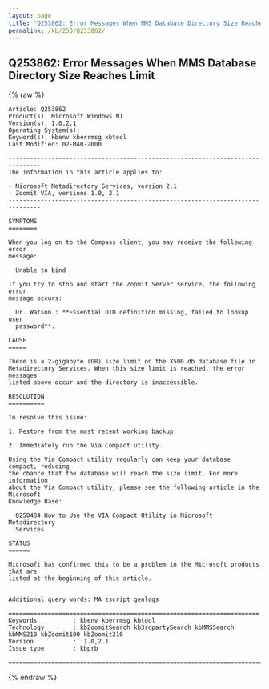 ```yaml
---
layout: page
title: "Q253862: Error Messages When MMS Database Directory Size Reaches Limit"
permalink: /kb/253/Q253862/
---
```


## Q253862: Error Messages When MMS Database Directory Size Reaches Limit

{% raw %}

	Article: Q253862
	Product(s): Microsoft Windows NT
	Version(s): 1.0,2.1
	Operating System(s): 
	Keyword(s): kbenv kberrmsg kbtool
	Last Modified: 02-MAR-2000
	
	-------------------------------------------------------------------------------
	The information in this article applies to:
	
	- Microsoft Metadirectory Services, version 2.1 
	- Zoomit VIA, versions 1.0, 2.1 
	-------------------------------------------------------------------------------
	
	SYMPTOMS
	========
	
	When you log on to the Compass client, you may receive the following error
	message:
	
	  Unable to bind
	
	If you try to stop and start the Zoomit Server service, the following error
	message occurs:
	
	  Dr. Watson : **Essential OID definition missing, failed to lookup user
	  password**.
	
	CAUSE
	=====
	
	There is a 2-gigabyte (GB) size limit on the X500.db database file in
	Metadirectory Services. When this size limit is reached, the error messages
	listed above occur and the directory is inaccessible.
	
	RESOLUTION
	==========
	
	To resolve this issue:
	
	1. Restore from the most recent working backup.
	
	2. Immediately run the Via Compact utility.
	
	Using the Via Compact utility regularly can keep your database compact, reducing
	the chance that the database will reach the size limit. For more information
	about the Via Compact utility, please see the following article in the Microsoft
	Knowledge Base:
	
	  Q250484 How to Use the VIA Compact Utility in Microsoft Metadirectory
	  Services
	
	STATUS
	======
	
	Microsoft has confirmed this to be a problem in the Microsoft products that are
	listed at the beginning of this article.
	
	
	Additional query words: MA zscript genlogs
	
	======================================================================
	Keywords          : kbenv kberrmsg kbtool 
	Technology        : kbZoomitSearch kb3rdpartySearch kbMMSSearch kbMMS210 kbZoomit100 kbZoomit210
	Version           : :1.0,2.1
	Issue type        : kbprb
	
	=============================================================================
	

{% endraw %}

